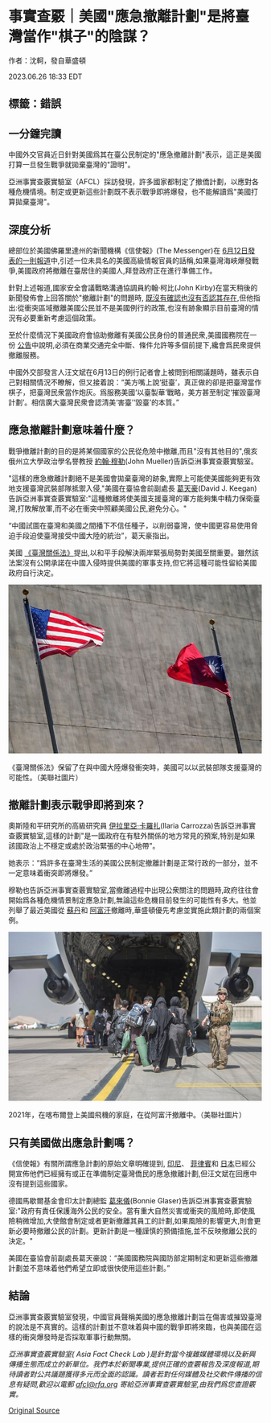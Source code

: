 # 事實查覈｜美國"應急撤離計劃"是將臺灣當作"棋子"的陰謀？

作者：沈軻，發自華盛頓

2023.06.26 18:33 EDT

## 標籤：錯誤

## 一分鐘完讀

中國外交官員近日針對美國爲其在臺公民制定的"應急撤離計劃"表示，這正是美國打算一旦發生戰爭就拋棄臺灣的"證明"。

亞洲事實查覈實驗室（AFCL）採訪發現，許多國家都制定了撤僑計劃，以應對各種危機情境。制定或更新這些計劃既不表示戰爭即將爆發，也不能解讀爲"美國打算拋棄臺灣"。

## 深度分析

總部位於美國佛羅里達州的新聞機構《信使報》(The Messenger)在 [6月12日發表的一則報道](https://themessenger.com/news/the-u-s-is-preparing-evacuation-plans-for-american-citizens-in-taiwan-exclusive)中,引述一位未具名的美國高級情報官員的話稱,如果臺灣海峽爆發戰爭,美國政府將撤離在臺居住的美國人,拜登政府正在進行準備工作。

針對上述報道,國家安全會議戰略溝通協調員約翰·柯比(John Kirby)在當天稍後的新聞發佈會上回答關於"撤離計劃"的問題時, [既沒有確認也沒有否認其存在](https://www.whitehouse.gov/briefing-room/press-briefings/2023/06/12/press-briefing-by-press-secretary-karine-jean-pierre-and-nsc-coordinator-for-strategic-communications-john-kirby-15/),但他指出:從衝突區域撤離美國公民並不是美國例行的政策,也沒有跡象顯示目前臺灣的情況有必要重新考慮這個政策。

至於什麼情況下美國政府會協助撤離有美國公民身份的普通民衆,美國國務院在一份 [公告](https://travel.state.gov/content/travel/en/international-travel/emergencies/what-state-dept-can-cant-do-crisis.html)中說明,必須在商業交通完全中斷、條件允許等多個前提下,纔會爲民衆提供撤離服務。

中國外交部發言人汪文斌在6月13日的例行記者會上被問到相關議題時，雖表示自己對相關情況不瞭解，但又接着說：“美方嘴上說‘挺臺’，真正做的卻是把臺灣當作棋子，把臺灣民衆當作炮灰。爲服務美國‘以臺製華’戰略，美方甚至制定‘摧毀臺灣計劃’。相信廣大臺灣民衆會認清美‘害臺’‘毀臺’的本質。”

## 應急撤離計劃意味着什麼？

戰爭撤離計劃的目的是將某個國家的公民從危險中撤離,而且"沒有其他目的",俄亥俄州立大學政治學名譽教授 [約翰·穆勒](https://polisci.osu.edu/people/mueller.135)(John Mueller)告訴亞洲事實查覈實驗室。

"這樣的應急撤離計劃絕不是美國會拋棄臺灣的跡象,實際上可能使美國能夠更有效地支援臺灣武裝部隊抵禦入侵,"美國在臺協會前副處長 [葛天豪](https://sais.jhu.edu/users/dkeegan2)(David J. Keegan)告訴亞洲事實查覈實驗室:"這種撤離將使美國支援臺灣的軍方能夠集中精力保衛臺灣,打敗解放軍,而不必在衝突中照顧美國公民,避免分心。"

“中國試圖在臺灣和美國之間播下不信任種子，以削弱臺灣，使中國更容易使用脅迫手段迫使臺灣接受中國大陸的統治”，葛天豪指出。

美國 [《臺灣關係法》](https://www.congress.gov/bill/96th-congress/house-bill/2479)提出,以和平手段解決兩岸緊張局勢對美國至關重要。雖然該法案沒有公開承諾在中國入侵時提供美國的軍事支持,但它將這種可能性留給美國政府自行決定。

![《臺灣關係法》保留了在與中國大陸爆發衝突時，美國可以以武裝部隊支援臺灣的可能性。（美聯社圖片）](images/IWNXANUYJ5B5VTZ443IBXBACKM.jpg)

《臺灣關係法》保留了在與中國大陸爆發衝突時，美國可以以武裝部隊支援臺灣的可能性。（美聯社圖片）

## 撤離計劃表示戰爭即將到來？

奧斯陸和平研究所的高級研究員 [伊拉里亞·卡羅扎](https://www.prio.org/people/11404)(Ilaria Carrozza)告訴亞洲事實查覈實驗室,這樣的計劃"是一國政府在有駐外關係的地方常見的預案,特別是如果該國政治上不穩定或處於政治緊張的中心地帶"。

她表示：“爲許多在臺灣生活的美國公民制定撤離計劃是正常行政的一部分，並不一定意味着衝突即將爆發。”

穆勒也告訴亞洲事實查覈實驗室,當撤離過程中出現公衆關注的問題時,政府往往會開始爲各種危機情景制定應急計劃,無論這些危機目前發生的可能性有多大。他並列舉了最近美國從 [蘇丹](https://apnews.com/article/sudan-americans-biden-white-house-evacuation-993ef30bf43320023dc7d8d5ee202bcf)和 [阿富汗](https://apnews.com/article/afghanistan-immigration-travel-lifestyle-kim-kardashian-west-346e0959989079e5fba109247967573c)撤離時,華盛頓優先考慮並實施此類計劃的兩個案例。

![2021年，在喀布爾登上美國飛機的家庭，在從阿富汗撤離中。（美聯社圖片）](images/P3LTALUFIJCBWNPTAGPV4HS5V4.jpg)

2021年，在喀布爾登上美國飛機的家庭，在從阿富汗撤離中。（美聯社圖片）

## 只有美國做出應急計劃嗎？

《信使報》有關所謂應急計劃的原始文章明確提到, [印尼](https://www.taipeitimes.com/News/front/archives/2023/04/18/2003798142)、 [菲律賓](https://www.manilatimes.net/2023/04/19/news/national/contingency-plan-in-place-for-filipino-workers-in-taiwan/1887740)和 [日本](https://www.japantimes.co.jp/news/2022/09/01/national/japan-taiwan-evacuation-talks/)已經公開宣佈他們已經擁有或正在準備制定臺灣僑民的應急撤離計劃,但汪文斌在回應中沒有提到這些國家。

德國馬歇爾基金會印太計劃總監 [葛來儀](https://www.gmfus.org/find-experts/bonnie-s-glaser)(Bonnie Glaser)告訴亞洲事實查覈實驗室:"政府有責任保護海外公民的安全。當有重大自然災害或衝突的風險時,即使風險稍微增加,大使館會制定或者更新撤離其員工的計劃,如果風險的影響更大,則會更新必要時撤離公民的計劃。更新計劃是一種謹慎的預備措施,並不反映撤離公民的決定。"

美國在臺協會前副處長葛天豪說：“美國國務院與國防部定期制定和更新這些撤離計劃並不意味着他們希望立即或很快使用這些計劃。”

## 結論

亞洲事實查覈實驗室發現，中國官員聲稱美國的應急撤離計劃旨在傷害或摧毀臺灣的說法是不真實的。這樣的計劃並不意味着與中國的戰爭即將來臨，也與美國在這樣的衝突爆發時是否採取軍事行動無關。

*亞洲事實查覈實驗室(* *Asia Fact Check Lab* *)是針對當今複雜媒體環境以及新興傳播生態而成立的新單位。我們本於新聞專業,提供正確的查覈報告及深度報道,期待讀者對公共議題獲得多元而全面的認識。讀者若對任何媒體及社交軟件傳播的信息有疑問,歡迎以電郵* *afcl@rfa.org* *寄給亞洲事實查覈實驗室,由我們爲您查證覈實。*



[Original Source](https://www.rfa.org/mandarin/shishi-hecha/hc-06262023182508.html)